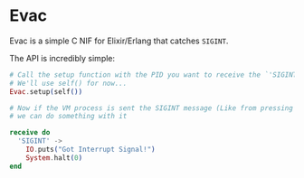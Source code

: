 # Evac

Evac is a simple C NIF for Elixir/Erlang that catches `SIGINT`.

The API is incredibly simple:

```elixir
# Call the setup function with the PID you want to receive the `'SIGINT'` message...
# We'll use self() for now...
Evac.setup(self())

# Now if the VM process is sent the SIGINT message (Like from pressing Ctrl-C)
# we can do something with it

receive do
  'SIGINT' ->
    IO.puts("Got Interrupt Signal!")
    System.halt(0)
end
```